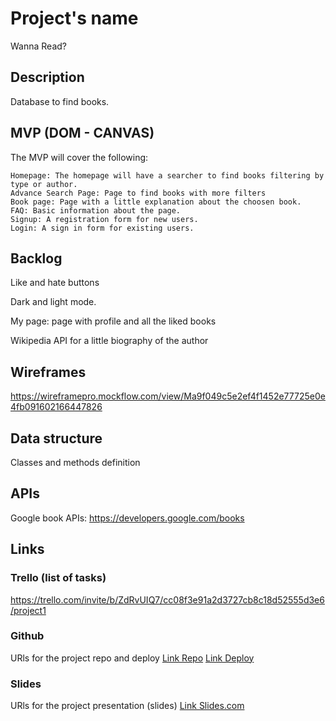 # Project's name
Wanna Read?

## Description
Database to find books.

## MVP (DOM - CANVAS)
The MVP will cover the following:

    Homepage: The homepage will have a searcher to find books filtering by type or author.
    Advance Search Page: Page to find books with more filters
    Book page: Page with a little explanation about the choosen book.
    FAQ: Basic information about the page.
    Signup: A registration form for new users.
    Login: A sign in form for existing users.

## Backlog    
Like and hate buttons

Dark and light mode.

My page: page with profile and all the liked books

Wikipedia API for a little biography of the author

## Wireframes    
https://wireframepro.mockflow.com/view/Ma9f049c5e2ef4f1452e77725e0e4fb091602166447826

## Data structure
Classes and methods definition


## APIs
Google book APIs: https://developers.google.com/books

## Links


### Trello (list of tasks)
https://trello.com/invite/b/ZdRvUIQ7/cc08f3e91a2d3727cb8c18d52555d3e6/project1


### Github
URls for the project repo and deploy
[Link Repo](http://github.com)
[Link Deploy](http://github.com)


### Slides
URls for the project presentation (slides)
[Link Slides.com](http://slides.com)